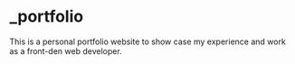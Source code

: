 # _portfolio
This is a personal portfolio website to show case my experience and work as a front-den web developer.

